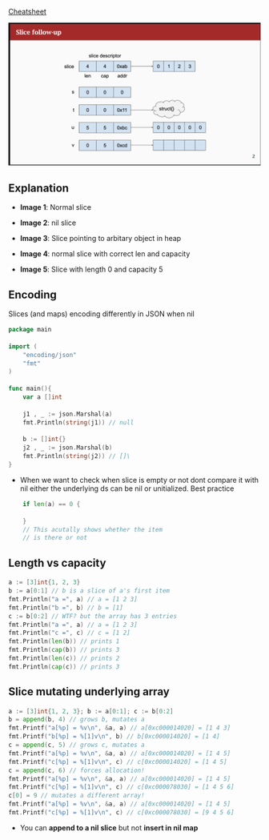[Cheatsheet](https://ueokande.github.io/go-slice-tricks/)


![Slices in detail](../images/slice-detail.png)

## Explanation

- **Image 1**: Normal slice

- **Image 2**: nil slice

- **Image 3**: Slice pointing to arbitary object in heap

- **Image 4**: normal slice with correct len and capacity

- **Image 5**: Slice with length 0 and capacity 5

## Encoding

Slices (and maps) encoding differently in JSON when nil

```go
package main

import (
    "encoding/json"
    "fmt"
)

func main(){
    var a []int

    j1 , _ := json.Marshal(a)
    fmt.Println(string(j1)) // null

    b := []int{}
    j2 , _ := json.Marshal(b)
    fmt.Println(string(j2)) // []\
}
```
- When we want to check when slice is empty or not dont compare it with nil either the underlying ds can be nil or unitialized. Best practice

```go
    if len(a) == 0 {

    }
    // This acutally shows whether the item
    // is there or not
```

## Length vs capacity

```go
a := [3]int{1, 2, 3}
b := a[0:1] // b is a slice of a's first item
fmt.Println("a =", a) // a = [1 2 3]
fmt.Println("b =", b) // b = [1]
c := b[0:2] // WTF? but the array has 3 entries
fmt.Println("a =", a) // a = [1 2 3]
fmt.Println("c =", c) // c = [1 2]
fmt.Println(len(b)) // prints 1
fmt.Println(cap(b)) // prints 3
fmt.Println(len(c)) // prints 2
fmt.Println(cap(c)) // prints 3

```

## Slice mutating underlying array

```go
a := [3]int{1, 2, 3}; b := a[0:1]; c := b[0:2]
b = append(b, 4) // grows b, mutates a
fmt.Printf("a[%p] = %v\n", &a, a) // a[0xc000014020] = [1 4 3]
fmt.Printf("b[%p] = %[1]v\n", b) // b[0xc000014020] = [1 4]
c = append(c, 5) // grows c, mutates a
fmt.Printf("a[%p] = %v\n", &a, a) // a[0xc000014020] = [1 4 5]
fmt.Printf("c[%p] = %[1]v\n", c) // c[0xc000014020] = [1 4 5]
c = append(c, 6) // forces allocation!
fmt.Printf("a[%p] = %v\n", &a, a) // a[0xc000014020] = [1 4 5]
fmt.Printf("c[%p] = %[1]v\n", c) // c[0xc000078030] = [1 4 5 6]
c[0] = 9 // mutates a different array!
fmt.Printf("a[%p] = %v\n", &a, a) // a[0xc000014020] = [1 4 5]
fmt.Printf("c[%p] = %[1]v\n", c) // c[0xc000078030] = [9 4 5 6]
```

- You can **append to a nil slice** but not **insert in nil map**